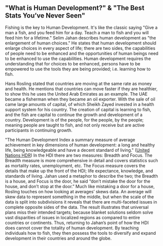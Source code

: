 ## "What is Human Development?" & "The Best Stats You’ve Never Seen"

Fishing is the key to Human Development. It's like the classic saying "Give a man a fish, and you feed him for a day. Teach a man to fish and you will feed him for a lifetime." Selim Jahan describes human development as "the enlargement of human choices." He states that human development should enlarge choices in every aspect of life; there are two sides, the capabilities of people need to be enhanced and the opportunities of human beings need to be enhanced to use the capabilities. Human development requires the understanding that for choices to be enhanced, persons have to be empowered to use the tools they are being provided; i.e. learning how to fish.

Hans Rosling stated that countries are moving at the same rate as money and health. He mentions that countries can move faster if they are healthier, to show this he uses the United Arab Emirates as an example. The UAE became a fisherman when they became an oil exporter. With the sale of oil came large amounts of capital, of which Sheikh Zayed invested in a health support system for his country. The creation of capital is learning to fish, and the fish are capital to continue the growth and development of a country. Development is of the people, for the people, by the people; meaning people are taught to fish, and not only receive but are active participants in continuing growth. 

"The Human Development Index a summary measure of average achievement in key dimensions of human development: a long and healthy life, being knowledgeable and have a decent standard of living." ([United Nations HDR](http://hdr.undp.org/en/content/human-development-index-hdi)) In the HDI there are two measures: Breadth and Focus. The Breadth measure is more comprehensive in detail and covers statistics such as mortality rates, unemployment, etc. The Focus measure covers the details that make up the front of the HDI; life expectance, knowledge, and standards of living. Jahan used a metaphor to describe the two; the Breadth is a house, and Focus is the door, he said “don’t mistake the door for the house, and don’t stop at the door.” Much like mistaking a door for a house, Rosling touches on how looking at averages’ skews data. An average will skew data to represent something in the middle, but when the scale of the data is split into subdivisions it reveals that there are multi-faceted issues in complete opposite sides of the data. The result illustrates that universal plans miss their intended targets; because blanket solutions seldom solve vast disparities of issues in localized regions as compared to entire countries or continents. Thus, returning to Jahan’s point of how the HDI does cannot cover the totality of human development. By teaching individuals how to fish, they then possess the tools to diversify and expand development in their countries and around the globe.
